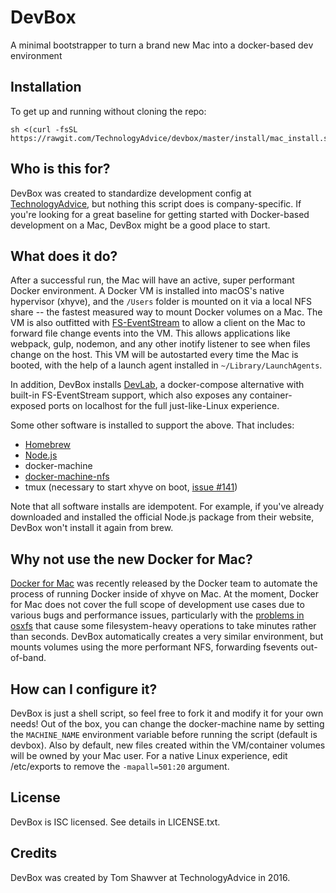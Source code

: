 # DevBox
A minimal bootstrapper to turn a brand new Mac into a docker-based dev environment

## Installation
To get up and running without cloning the repo:

```
sh <(curl -fsSL https://rawgit.com/TechnologyAdvice/devbox/master/install/mac_install.sh)
```

## Who is this for?
DevBox was created to standardize development config at [TechnologyAdvice](http://www.technologyadvice.com), but nothing this script does is company-specific. If you're looking for a great baseline for getting started with Docker-based development on a Mac, DevBox might be a good place to start.

## What does it do?
After a successful run, the Mac will have an active, super performant Docker environment. A Docker VM is installed into macOS's native hypervisor (xhyve), and the `/Users` folder is mounted on it via a local NFS share -- the fastest measured way to mount Docker volumes on a Mac. The VM is also outfitted with [FS-EventStream](https://github.com/TechnologyAdvice/fs_eventstream) to allow a client on the Mac to forward file change events into the VM. This allows applications like webpack, gulp, nodemon, and any other inotify listener to see when files change on the host. This VM will be autostarted every time the Mac is booted, with the help of a launch agent installed in `~/Library/LaunchAgents`.

In addition, DevBox installs [DevLab](https://github.com/TechnologyAdvice/DevLab), a docker-compose alternative with built-in FS-EventStream support, which also exposes any container-exposed ports on localhost for the full just-like-Linux experience.

Some other software is installed to support the above. That includes:
- [Homebrew](http://brew.sh)
- [Node.js](http://nodejs.org)
- docker-machine
- [docker-machine-nfs](https://github.com/adlogix/docker-machine-nfs)
- tmux (necessary to start xhyve on boot, [issue #141](https://github.com/zchee/docker-machine-driver-xhyve/issues/141))

Note that all software installs are idempotent. For example, if you've already downloaded and installed the official Node.js package from their website, DevBox won't install it again from brew.

## Why not use the new Docker for Mac?
[Docker for Mac](https://docs.docker.com/docker-for-mac/) was recently released by the Docker team to automate the process of running Docker inside of xhyve on Mac. At the moment, Docker for Mac does not cover the full scope of development use cases due to various bugs and performance issues, particularly with the [problems in osxfs](https://forums.docker.com/t/file-access-in-mounted-volumes-extremely-slow-cpu-bound/8076) that cause some filesystem-heavy operations to take minutes rather than seconds. DevBox automatically creates a very similar environment, but mounts volumes using the more performant NFS, forwarding fsevents out-of-band.

## How can I configure it?
DevBox is just a shell script, so feel free to fork it and modify it for your own needs! Out of the box, you can change the docker-machine name by setting the `MACHINE_NAME` environment variable before running the script (default is devbox). Also by default, new files created within the VM/container volumes will be owned by your Mac user. For a native Linux experience, edit /etc/exports to remove the `-mapall=501:20` argument.

## License
DevBox is ISC licensed. See details in LICENSE.txt.

## Credits
DevBox was created by Tom Shawver at TechnologyAdvice in 2016.

